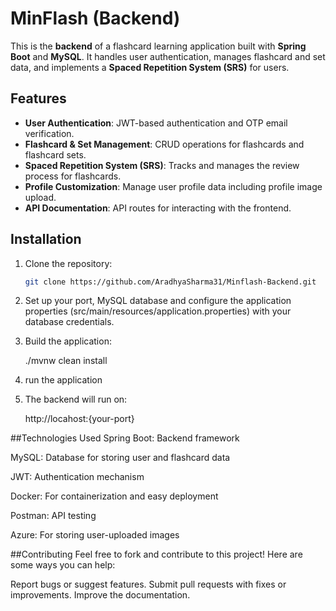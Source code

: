 # MinFlash (Backend)

This is the **backend** of a flashcard learning application built with **Spring Boot** and **MySQL**. It handles user authentication, manages flashcard and set data, and implements a **Spaced Repetition System (SRS)** for users.

## Features

- **User Authentication**: JWT-based authentication and OTP email verification.
- **Flashcard & Set Management**: CRUD operations for flashcards and flashcard sets.
- **Spaced Repetition System (SRS)**: Tracks and manages the review process for flashcards.
- **Profile Customization**: Manage user profile data including profile image upload.
- **API Documentation**: API routes for interacting with the frontend.

## Installation

1. Clone the repository:
   ```bash
   git clone https://github.com/AradhyaSharma31/Minflash-Backend.git
   
2. Set up your port, MySQL database and configure the application properties (src/main/resources/application.properties) with your database credentials.
  
3. Build the application:

   ./mvnw clean install

4. run the application

5. The backend will run on:

   http://locahost:{your-port}

##Technologies Used
Spring Boot: Backend framework

MySQL: Database for storing user and flashcard data

JWT: Authentication mechanism

Docker: For containerization and easy deployment

Postman: API testing

Azure: For storing user-uploaded images

##Contributing
Feel free to fork and contribute to this project! Here are some ways you can help:

Report bugs or suggest features.
Submit pull requests with fixes or improvements.
Improve the documentation.
